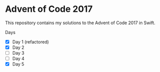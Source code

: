 # Advent of Code 2017
This repository contains my solutions to the Advent of Code 2017 in Swift.

Days

- [x] Day 1 (refactored)
- [x] Day 2
- [ ] Day 3
- [ ] Day 4
- [x] Day 5
